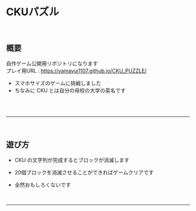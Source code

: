 # CKUパズル
<br>  

## 概要
自作ゲーム公開用リポジトリになります  
プレイ用URL : https://yamayui1107.github.io/CKU_PUZZLE/
  * スマホサイズのゲームに挑戦しました
  * ちなみに CKU とは自分の母校の大学の英名です
<br>  
<br>  

 ___
<br>  

 ## 遊び方
* CKU の文字列が完成するとブロックが消滅します

* 20個ブロックを消滅させることができればゲームクリアです
   
* 全然おもしろくないです 

<br>  

___
<br>  

